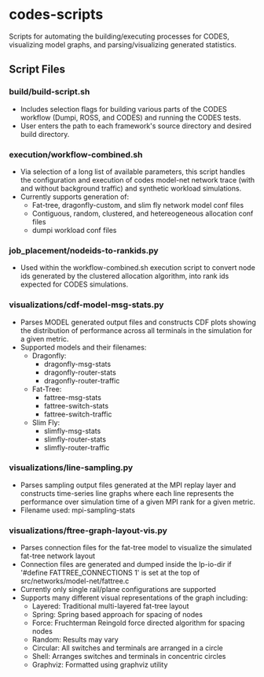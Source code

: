 # codes-scripts
Scripts for automating the building/executing processes for CODES, visualizing model graphs, and parsing/visualizing generated statistics.

## Script Files
### build/build-script.sh
* Includes selection flags for building various parts of the CODES workflow (Dumpi, ROSS, and CODES) and running the CODES tests.
* User enters the path to each framework's source directory and desired build directory.

### execution/workflow-combined.sh
* Via selection of a long list of available parameters, this script handles the configuration and execution of codes model-net network trace (with and without background traffic) and synthetic workload simulations.
* Currently supports generation of:
  - Fat-tree, dragonfly-custom, and slim fly network model conf files
  - Contiguous, random, clustered, and hetereogeneous allocation conf files
  - dumpi workload conf files

### job_placement/nodeids-to-rankids.py
* Used within the workflow-combined.sh execution script to convert node ids generated by the clustered allocation algorithm, into rank ids expected for CODES simulations.

### visualizations/cdf-model-msg-stats.py
* Parses MODEL generated output files and constructs CDF plots showing the distribution of performance across all terminals in the simulation for a given metric.
* Supported models and their filenames:
  - Dragonfly:
    + dragonfly-msg-stats
    + dragonfly-router-stats
    + dragonfly-router-traffic
  - Fat-Tree:
    + fattree-msg-stats
    + fattree-switch-stats
    + fattree-switch-traffic
  - Slim Fly:
    + slimfly-msg-stats
    + slimfly-router-stats
    + slimfly-router-traffic

### visualizations/line-sampling.py
* Parses sampling output files generated at the MPI replay layer and constructs time-series line graphs where each line represents the performance over simulation time of a given MPI rank for a given metric.
* Filename used: mpi-sampling-stats

### visualizations/ftree-graph-layout-vis.py
* Parses connection files for the fat-tree model to visualize the simulated fat-tree network layout
* Connection files are generated and dumped inside the lp-io-dir if '#define FATTREE_CONNECTIONS 1' is set at the top of src/networks/model-net/fattree.c
* Currently only single rail/plane configurations are supported
* Supports many different visual representations of the graph including:
  - Layered: Traditional multi-layered fat-tree layout
  - Spring: Spring based approach for spacing of nodes
  - Force: Fruchterman Reingold force directed algorithm for spacing nodes
  - Random: Results may vary
  - Circular: All switches and terminals are arranged in a circle
  - Shell: Arranges switches and terminals in concentric circles
  - Graphviz: Formatted using graphviz utility

